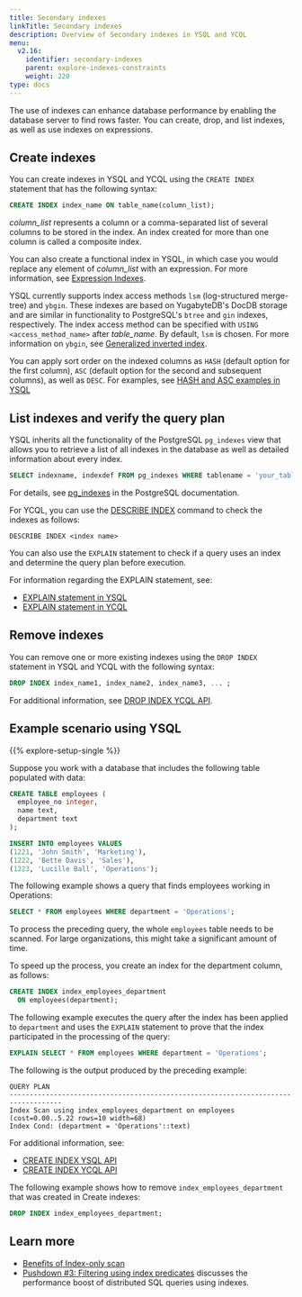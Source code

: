 ```yaml
---
title: Secondary indexes
linkTitle: Secondary indexes
description: Overview of Secondary indexes in YSQL and YCQL
menu:
  v2.16:
    identifier: secondary-indexes
    parent: explore-indexes-constraints
    weight: 220
type: docs
---
```


The use of indexes can enhance database performance by enabling the database server to find rows faster. You can create, drop, and list indexes, as well as use indexes on expressions.

## Create indexes

You can create indexes in YSQL and YCQL using the `CREATE INDEX` statement that has the following syntax:

```sql
CREATE INDEX index_name ON table_name(column_list);
```

*column_list* represents a column or a comma-separated list of several columns to be stored in the index. An index created for more than one column is called a composite index.

You can also create a functional index in YSQL, in which case you would replace any element of *column_list* with an expression. For more information, see [Expression Indexes](../../../explore/indexes-constraints/expression-index-ysql/).

YSQL currently supports index access methods `lsm` (log-structured merge-tree) and `ybgin`. These indexes are based on YugabyteDB's DocDB storage and are similar in functionality to PostgreSQL's `btree` and `gin` indexes, respectively. The index access method can be specified with `USING <access_method_name>` after *table_name*. By default, `lsm` is chosen. For more information on `ybgin`, see [Generalized inverted index](../../../explore/indexes-constraints/gin/).

You can apply sort order on the indexed columns as `HASH` (default option for the first column), `ASC` (default option for the second and subsequent columns), as well as `DESC`. For examples, see [HASH and ASC examples in YSQL](../../../api/ysql/the-sql-language/statements/ddl_create_index/#unique-index-with-hash-column-ordering)

## List indexes and verify the query plan

YSQL inherits all the functionality of the PostgreSQL `pg_indexes` view that allows you to retrieve a list of all indexes in the database as well as detailed information about every index.

```sql
SELECT indexname, indexdef FROM pg_indexes WHERE tablename = 'your_table_name';
```

For details, see [pg_indexes](https://www.postgresql.org/docs/12/view-pg-indexes.html) in the PostgreSQL documentation.

For YCQL, you can use the [DESCRIBE INDEX](../../../admin/ycqlsh/#describe) command to check the indexes as follows:

```cql
DESCRIBE INDEX <index name>
```

You can also use the `EXPLAIN` statement to check if a query uses an index and determine the query plan before execution.

For information regarding the EXPLAIN statement, see:

- [EXPLAIN statement in YSQL](../../../api/ysql/the-sql-language/statements/perf_explain/)
- [EXPLAIN statement in YCQL](../../../api/ycql/explain/)

## Remove indexes

You can remove one or more existing indexes using the `DROP INDEX` statement in YSQL and YCQL with the following syntax:

```sql
DROP INDEX index_name1, index_name2, index_name3, ... ;
```

For additional information, see [DROP INDEX YCQL API](../../../api/ycql/ddl_drop_index/).

## Example scenario using YSQL

{{% explore-setup-single %}}

Suppose you work with a database that includes the following table populated with data:

```sql
CREATE TABLE employees (
  employee_no integer,
  name text,
  department text
);
```

```sql
INSERT INTO employees VALUES
(1221, 'John Smith', 'Marketing'),
(1222, 'Bette Davis', 'Sales'),
(1223, 'Lucille Ball', 'Operations');
```

The following example shows a query that finds employees working in Operations:

```sql
SELECT * FROM employees WHERE department = 'Operations';
```

To process the preceding query, the whole `employees` table needs to be scanned. For large organizations, this might take a significant amount of time.

To speed up the process, you create an index for the department column, as follows:

```sql
CREATE INDEX index_employees_department
  ON employees(department);
```

The following example executes the query after the index has been applied to `department` and uses the `EXPLAIN` statement to prove that the index participated in the processing of the query:

```sql
EXPLAIN SELECT * FROM employees WHERE department = 'Operations';
```

The following is the output produced by the preceding example:

```output
QUERY PLAN
-----------------------------------------------------------------------------------
Index Scan using index_employees_department on employees (cost=0.00..5.22 rows=10 width=68)
Index Cond: (department = 'Operations'::text)
```

For additional information, see:

- [CREATE INDEX YSQL API](../../../api/ysql/the-sql-language/statements/ddl_create_index/)
- [CREATE INDEX YCQL API](../../../api/ycql/ddl_create_index/)

The following example shows how to remove `index_employees_department` that was created in Create indexes:

```sql
DROP INDEX index_employees_department;
```

## Learn more

- [Benefits of Index-only scan](https://www.yugabyte.com/blog/how-a-distributed-sql-database-boosts-secondary-index-queries-with-index-only-scan/)
- [Pushdown #3: Filtering using index predicates](https://www.yugabyte.com/blog/5-query-pushdowns-for-distributed-sql-and-how-they-differ-from-a-traditional-rdbms/) discusses the performance boost of distributed SQL queries using indexes.
